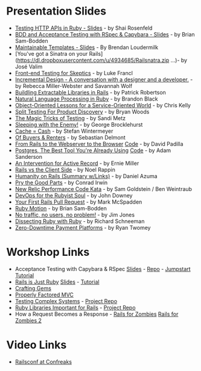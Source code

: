 Presentation Slides
====================

  - [Testing HTTP APIs in Ruby - Slides](https://github.com/shaiguitar/ruby_apis_and_clients) - by Shai Rosenfeld 
  - [BDD and Acceptance Testing with RSpec & Capybara - Slides](https://dl.dropboxusercontent.com/u/2968596/rspec_and_capybara.pdf) - by Brian Sam-Bodden
  - [Maintainable Templates - Slides](https://github.com/bloudermilk/maintainable_templates) - By Brendan Loudermilk
  - [You've got a Sinatra on your Rails](https://dl.dropboxusercontent.com/u/4934685/Railsnatra.zip …)- by José Valim
  - [Front-end Testing for Skeptics](https://speakerdeck.com/look/front-end-testing-for-skeptics) - by Luke Francl
  - [Incremental Design - A conversation with a designer and a developer.](https://speakerdeck.com/rmw/incremental-design-a-conversation-with-a-designer-and-a-developer) - by Rebecca Miller-Webster and Savannah Wolf
  - [Buildling Extractable Libraries in Rails](https://speakerdeck.com/patricksroberts/building-extractable-libraries-in-rail-railsconf) - by Patrick Robertson
  - [Natural Language Processing in Ruby](https://speakerdeck.com/brandonblack/natural-language-processing-in-ruby?utm_source=buffer&utm_medium=facebook&utm_campaign=Buffer:%2BBrandon%20Black%2Bon%2Bfacebook&buffer_share=b4e61) - by Brandon Black
  - [Object-Oriented Lessons for a Service-Oriented World](https://speakerdeck.com/amateurhuman/object-oriented-lessons-for-a-service-oriented-world) - by Chris Kelly
  - [Split Testing For Product Discovery](https://speakerdeck.com/bryanwoods/split-testing-for-product-discovery) - by Bryan Woods
  - [The Magic Tricks of Testing](https://speakerdeck.com/skmetz/magic-tricks-of-testing-railsconf) - by Sandi Metz
  - [Sleeping with the Enemy!](http://georgebrock.github.io/talks/sleeping-with-the-enemy/) - by George Brocklehurst
  - [Cache = Cash](https://speakerdeck.com/wintermeyer/cache-equals-cash-1) - by Stefan Wintermeyer
  - [Of Buyers & Renters](https://speakerdeck.com/sd/of-buyers-and-renters) - by Sebastian Delmont
  - [From Rails to the Webserver to the Browser](https://speakerdeck.com/dabit/from-rails-to-the-webserver-to-the-browser) [Code](https://github.com/dabit/rails-server-browser) - by David Padilla
  - [Postgres, The Best Tool You're Already Using](http://adamsanderson.github.io/railsconf_2013/) [Code](https://github.com/adamsanderson/railsconf_2013) - by Adam Sanderson
  - [An Intervention for Active Record](https://speakerdeck.com/erniemiller/an-intervention-for-activerecord) - by Ernie Miller
  - [Rails vs the Client Side](https://speakerdeck.com/noelrap/rails-vs-the-client) - by Noel Rappin
  - [Humanity on Rails (Summary w/Links)](http://blog.daniel-azuma.com/archives/287) - by Daniel Azuma
  - [Pry the Good Parts](https://speakerdeck.com/conradirwin/pry-the-good-parts) - by Conrad Irwin
  - [New Relic Performance Code Kata](http://railsconf13-new-relic-kata.herokuapp.com/#/) - by Sam Goldstein / Ben Weintraub
  - [DevOps for the Rubyist Soul](https://speakerdeck.com/jtdowney/devops-for-the-rubyist-soul-at-railsconf-2013) - by John Downey
  - [Your First Rails Pull Request](https://speakerdeck.com/markmcspadden/railsconf-2013-your-first-rails-pull-request) - by Mark McSpadden
  - [Ruby Motion](http://www.slideshare.net/bsbodden/tdd-withrubymotion) - by Brian Sam-Bodden
  - [No traffic, no users, no problem!](https://speakerdeck.com/aantix/no-traffic-no-users-no-problem) - by Jim Jones
  - [Dissecting Ruby with Ruby](https://speakerdeck.com/schneems/dissecting-ruby-with-ruby) - by Richard Schneeman
  - [Zero-Downtime Payment Platforms](https://speakerdeck.com/rtwomey/railsconf-2013-zero-downtime-payment-platforms) - by Ryan Twomey

Workshop Links
====================

  - Acceptance Testing with Capybara & RSpec [Slides](https://speakerdeck.com/jcasimir/rspec-and-capybara-by-brian-sam-bodden) - [Repo](https://github.com/integrallis/learn-rspec-capybara) - [Jumpstart Tutorial](http://tutorials.jumpstartlab.com/topics/capybara/capybara_practice.html)
  - [Rails is Just Ruby](http://railsconftutorials.com/sessions/rails_is_just_ruby.html) [Slides](https://speakerdeck.com/jwo/rails-is-just-ruby) - [Tutorial](http://railsconftutorials.com/sessions/rails_is_just_ruby.html)
  - [Crafting Gems](http://railsconftutorials.com/sessions/crafting_gems.html)
  - [Properly Factored MVC](http://railsconftutorials.com/sessions/factored_mvc.html)
  - [Testing Complex Systems](http://railsconftutorials.com/sessions/testing_complex_systems.html) - [Project Repo](https://github.com/noelrappin/rails_conf_travel)
  - [Ruby Libraries Important for Rails](http://railsconftutorials.com/sessions/ruby_libraries_for_rails.html) - [Project Repo](https://github.com/mhartl/ruby-libraries)
  - How a Request Becomes a Response - [Rails for Zombies](http://railsforzombies.org/levels/1) [Rails for Zombies 2](http://go.codeschool.com/pdxzombies)


Video Links
====================

  - [Railsconf at Confreaks](http://www.confreaks.com/events/railsconf2013)
